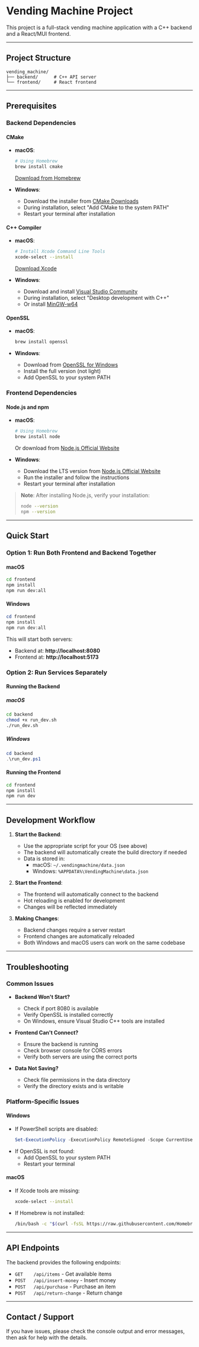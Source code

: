 # Vending Machine Project

This project is a full-stack vending machine application with a C++ backend and a React/MUI frontend.

---
## Project Structure

```
vending_machine/
├── backend/      # C++ API server
└── frontend/     # React frontend
```

---

## Prerequisites

### Backend Dependencies

#### CMake
- **macOS**:
  ```sh
  # Using Homebrew
  brew install cmake
  ```
  [Download from Homebrew](https://brew.sh/)

- **Windows**:
  - Download the installer from [CMake Downloads](https://cmake.org/download/)
  - During installation, select "Add CMake to the system PATH"
  - Restart your terminal after installation

#### C++ Compiler
- **macOS**:
  ```sh
  # Install Xcode Command Line Tools
  xcode-select --install
  ```
  [Download Xcode](https://developer.apple.com/xcode/)

- **Windows**:
  - Download and install [Visual Studio Community](https://visualstudio.microsoft.com/vs/community/)
  - During installation, select "Desktop development with C++"
  - Or install [MinGW-w64](https://www.mingw-w64.org/)

#### OpenSSL
- **macOS**:
  ```sh
  brew install openssl
  ```

- **Windows**:
  - Download from [OpenSSL for Windows](https://slproweb.com/products/Win32OpenSSL.html)
  - Install the full version (not light)
  - Add OpenSSL to your system PATH

### Frontend Dependencies

#### Node.js and npm
- **macOS**:
  ```sh
  # Using Homebrew
  brew install node
  ```
  Or download from [Node.js Official Website](https://nodejs.org/)

- **Windows**:
  - Download the LTS version from [Node.js Official Website](https://nodejs.org/)
  - Run the installer and follow the instructions
  - Restart your terminal after installation

> **Note**: After installing Node.js, verify your installation:
> ```sh
> node --version
> npm --version
> ```

---

## Quick Start

### Option 1: Run Both Frontend and Backend Together

#### macOS
```sh
cd frontend
npm install
npm run dev:all
```

#### Windows
```powershell
cd frontend
npm install
npm run dev:all
```

This will start both servers:
- Backend at: **http://localhost:8080**
- Frontend at: **http://localhost:5173**

### Option 2: Run Services Separately

#### Running the Backend

##### macOS
```sh
cd backend
chmod +x run_dev.sh
./run_dev.sh
```

##### Windows
```powershell
cd backend
.\run_dev.ps1
```

#### Running the Frontend
```sh
cd frontend
npm install
npm run dev
```

---

## Development Workflow

1. **Start the Backend**:
   - Use the appropriate script for your OS (see above)
   - The backend will automatically create the build directory if needed
   - Data is stored in:
     - macOS: `~/.vendingmachine/data.json`
     - Windows: `%APPDATA%\VendingMachine\data.json`

2. **Start the Frontend**:
   - The frontend will automatically connect to the backend
   - Hot reloading is enabled for development
   - Changes will be reflected immediately

3. **Making Changes**:
   - Backend changes require a server restart
   - Frontend changes are automatically reloaded
   - Both Windows and macOS users can work on the same codebase

---

## Troubleshooting

### Common Issues

- **Backend Won't Start?**
  - Check if port 8080 is available
  - Verify OpenSSL is installed correctly
  - On Windows, ensure Visual Studio C++ tools are installed

- **Frontend Can't Connect?**
  - Ensure the backend is running
  - Check browser console for CORS errors
  - Verify both servers are using the correct ports

- **Data Not Saving?**
  - Check file permissions in the data directory
  - Verify the directory exists and is writable

### Platform-Specific Issues

#### Windows
- If PowerShell scripts are disabled:
  ```powershell
  Set-ExecutionPolicy -ExecutionPolicy RemoteSigned -Scope CurrentUser
  ```
- If OpenSSL is not found:
  - Add OpenSSL to your system PATH
  - Restart your terminal

#### macOS
- If Xcode tools are missing:
  ```sh
  xcode-select --install
  ```
- If Homebrew is not installed:
  ```sh
  /bin/bash -c "$(curl -fsSL https://raw.githubusercontent.com/Homebrew/install/HEAD/install.sh)"
  ```

---

## API Endpoints

The backend provides the following endpoints:

- `GET    /api/items` - Get available items
- `POST   /api/insert-money` - Insert money
- `POST   /api/purchase` - Purchase an item
- `POST   /api/return-change` - Return change

---

## Contact / Support
If you have issues, please check the console output and error messages, then ask for help with the details.